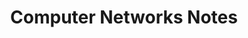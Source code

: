 ---
title: Computer Networks Notes
tags: [Computer Science, Computer Networks]
style: fill
color: secondary
description: Basic concepts for understanding the computer networks.
---
